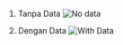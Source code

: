 1. Tanpa Data
![No data](https://github.com/user-attachments/assets/b5e236aa-52e4-4f54-afaa-35ccc3dd1f90)

2. Dengan Data
![With Data](https://github.com/user-attachments/assets/15d83165-cebf-4e17-8740-80d42a327ca6)
